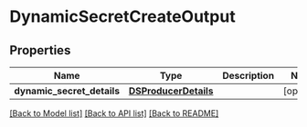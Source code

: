 # DynamicSecretCreateOutput

## Properties
Name | Type | Description | Notes
------------ | ------------- | ------------- | -------------
**dynamic_secret_details** | [**DSProducerDetails**](DSProducerDetails.md) |  | [optional] 

[[Back to Model list]](../README.md#documentation-for-models) [[Back to API list]](../README.md#documentation-for-api-endpoints) [[Back to README]](../README.md)


